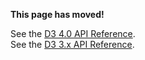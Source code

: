 **This page has moved!**

See the [D3 4.0 API Reference](https://github.com/d3/d3/blob/master/API.md#stacks).
<br>See the [D3 3.x API Reference](https://github.com/d3/d3-3.x-api-reference/blob/master/Stack-Layout.md).
